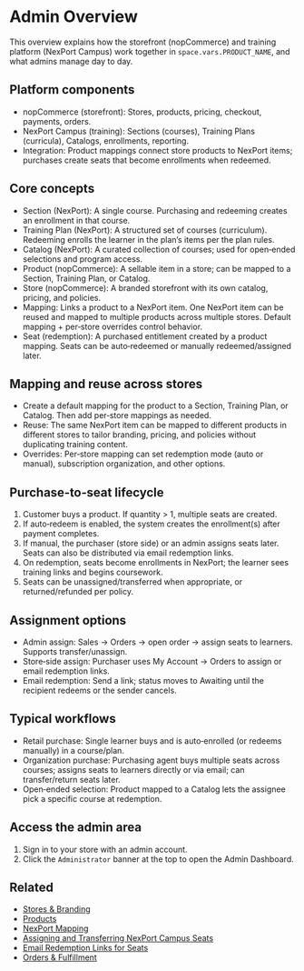 # Admin Overview

This overview explains how the storefront (nopCommerce) and training platform (NexPort Campus) work together in <code class="expression">space.vars.PRODUCT_NAME</code>, and what admins manage day to day.

## Platform components
- nopCommerce (storefront): Stores, products, pricing, checkout, payments, orders.
- NexPort Campus (training): Sections (courses), Training Plans (curricula), Catalogs, enrollments, reporting.
- Integration: Product mappings connect store products to NexPort items; purchases create seats that become enrollments when redeemed.

## Core concepts
- Section (NexPort): A single course. Purchasing and redeeming creates an enrollment in that course.
- Training Plan (NexPort): A structured set of courses (curriculum). Redeeming enrolls the learner in the plan’s items per the plan rules.
- Catalog (NexPort): A curated collection of courses; used for open‑ended selections and program access.
- Product (nopCommerce): A sellable item in a store; can be mapped to a Section, Training Plan, or Catalog.
- Store (nopCommerce): A branded storefront with its own catalog, pricing, and policies.
- Mapping: Links a product to a NexPort item. One NexPort item can be reused and mapped to multiple products across multiple stores. Default mapping + per‑store overrides control behavior.
- Seat (redemption): A purchased entitlement created by a product mapping. Seats can be auto‑redeemed or manually redeemed/assigned later.

## Mapping and reuse across stores
- Create a default mapping for the product to a Section, Training Plan, or Catalog. Then add per‑store mappings as needed.
- Reuse: The same NexPort item can be mapped to different products in different stores to tailor branding, pricing, and policies without duplicating training content.
- Overrides: Per‑store mapping can set redemption mode (auto or manual), subscription organization, and other options.

## Purchase‑to‑seat lifecycle
1) Customer buys a product. If quantity > 1, multiple seats are created.
2) If auto‑redeem is enabled, the system creates the enrollment(s) after payment completes.
3) If manual, the purchaser (store side) or an admin assigns seats later. Seats can also be distributed via email redemption links.
4) On redemption, seats become enrollments in NexPort; the learner sees training links and begins coursework.
5) Seats can be unassigned/transferred when appropriate, or returned/refunded per policy.

## Assignment options
- Admin assign: Sales → Orders → open order → assign seats to learners. Supports transfer/unassign.
- Store‑side assign: Purchaser uses My Account → Orders to assign or email redemption links.
- Email redemption: Send a link; status moves to Awaiting until the recipient redeems or the sender cancels.

## Typical workflows
- Retail purchase: Single learner buys and is auto‑enrolled (or redeems manually) in a course/plan.
- Organization purchase: Purchasing agent buys multiple seats across courses; assigns seats to learners directly or via email; can transfer/return seats later.
- Open‑ended selection: Product mapped to a Catalog lets the assignee pick a specific course at redemption.

## Access the admin area
1) Sign in to your store with an admin account.
2) Click the `Administrator` banner at the top to open the Admin Dashboard.

## Related
* [Stores & Branding](stores.md)
* [Products](products.md)
* [NexPort Mapping](nexport-mapping.md)
* [Assigning and Transferring NexPort Campus Seats](assigning-and-transferring-seats/README.md)
* [Email Redemption Links for Seats](email-redemption-links-for-seats.md)
* [Orders & Fulfillment](orders.md)

